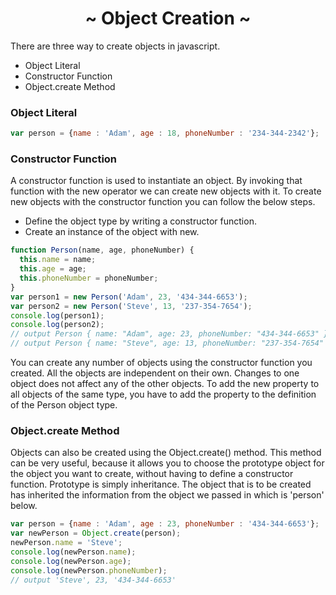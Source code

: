 <h1 align='center'>~ Object Creation ~</h1>

<p>There are three way to create objects in javascript.</p>

<ul>
  <li>Object Literal</li>
  <li>Constructor Function</li>
  <li>Object.create Method</li>
</ul>

<h3>Object Literal</h3>

```javascript
var person = {name : 'Adam', age : 18, phoneNumber : '234-344-2342'};
```

<h3>Constructor Function</h3>

<p>A constructor function is used to instantiate an object. By invoking that function with the new operator we can create new objects with it. To create new objects with the constructor function you can follow the below steps.</p>

<ul>
  <li>Define the object type by writing a constructor function.</li>
  <li>Create an instance of the object with new.</li>
</ul>

```javascript
function Person(name, age, phoneNumber) {
  this.name = name;
  this.age = age;
  this.phoneNumber = phoneNumber;
}
var person1 = new Person('Adam', 23, '434-344-6653');
var person2 = new Person('Steve', 13, '237-354-7654');
console.log(person1);
console.log(person2);
// output Person { name: "Adam", age: 23, phoneNumber: "434-344-6653" } 
// output Person { name: "Steve", age: 13, phoneNumber: "237-354-7654" } 
```

<p>You can create any number of objects using the constructor function you created. All the objects are independent on their own. Changes to one object does not affect any of the other objects. To add the new property to all objects of the same type, you have to add the property to the definition of the Person object type.</p>

<h3>Object.create Method</h3>

<p>Objects can also be created using the Object.create() method. This method can be very useful, because it allows you to choose the prototype object for the object you want to create, without having to define a constructor function. Prototype is simply inheritance. The object that is to be created has inherited the information from the object we passed in which is 'person' below.</p>

```javascript
var person = {name : 'Adam', age : 23, phoneNumber : '434-344-6653'};
var newPerson = Object.create(person);
newPerson.name = 'Steve';
console.log(newPerson.name);
console.log(newPerson.age);
console.log(newPerson.phoneNumber);
// output 'Steve', 23, '434-344-6653'
```

